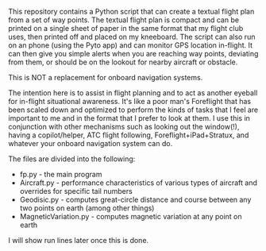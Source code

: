 This repository contains a Python script that can create a textual flight plan from a set of way points.  The textual flight plan is compact and can be printed on a single sheet of paper in the same format that my flight club uses, then printed off and placed on my kneeboard.  The script can also run on an phone (using the Pyto app) and can monitor GPS location in-flight.  It can then give you simple alerts when you are reaching way points, deviating from them, or should be on the lookout for nearby aircraft or obstacle.

This is NOT a replacement for onboard navigation systems.

The intention here is to assist in flight planning and to act as another eyeball for in-flight situational awareness.  It's like a poor man's Foreflight that has been scaled down and optimized to perform the kinds of tasks that I feel are important to me and in the format that I prefer to look at them.  I use this in conjunction with other mechanisms such as looking out the window(!), having a copilot/helper, 
ATC flight following, Foreflight+iPad+Stratux, and whatever your onboard navigation system can do.

The files are divided into the following:
* fp.py - the main program
* Aircraft.py - performance characteristics of various types of aircraft and overrides for specific tail numbers
* Geodisic.py - computes great-circle distance and course between any two points on earth (among other things)
* MagneticVariation.py - computes magnetic variation at any point on earth

I will show run lines later once this is done.
